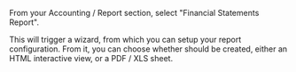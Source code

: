 From your Accounting / Report section, select "Financial Statements Report".

This will trigger a wizard, from which you can setup your report configuration. From it,
you can choose whether should be created, either an HTML interactive view, or a PDF /
XLS sheet.
